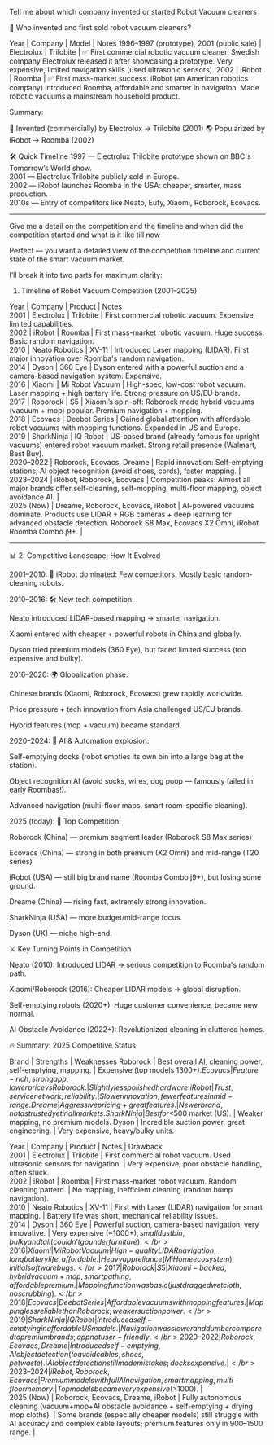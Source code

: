 Tell me about which company invented or started Robot Vacuum cleaners

🧹 Who invented and first sold robot vacuum cleaners?

Year | Company | Model | Notes
1996–1997 (prototype), 2001 (public sale) | Electrolux | Trilobite | ✅ First commercial robotic vacuum cleaner. Swedish company Electrolux released it after showcasing a prototype. Very expensive, limited navigation skills (used ultrasonic sensors).
2002 | iRobot | Roomba | ✅ First mass-market success. iRobot (an American robotics company) introduced Roomba, affordable and smarter in navigation. Made robotic vacuums a mainstream household product.

Summary:

🥇 Invented (commercially) by Electrolux → Trilobite (2001)
🌎 Popularized by iRobot → Roomba (2002)

🛠 Quick Timeline
1997 — Electrolux Trilobite prototype shown on BBC's Tomorrow’s World show. </br>
2001 — Electrolux Trilobite publicly sold in Europe.</br>
2002 — iRobot launches Roomba in the USA: cheaper, smarter, mass production.</br>
2010s — Entry of competitors like Neato, Eufy, Xiaomi, Roborock, Ecovacs.</br>

---

Give me a detail on the competition and the timeline and when did the competition started and what  is it like till now

Perfect — you want a detailed view of the competition timeline and current state of the smart vacuum market.

I’ll break it into two parts for maximum clarity:

1. Timeline of Robot Vacuum Competition (2001–2025)

Year | Company | Product | Notes</br>
2001 | Electrolux | Trilobite | First commercial robotic vacuum. Expensive, limited capabilities.</br>
2002 | iRobot | Roomba | First mass-market robotic vacuum. Huge success. Basic random navigation.</br>
2010 | Neato Robotics | XV-11 | Introduced Laser mapping (LIDAR). First major innovation over Roomba's random navigation.</br>
2014 | Dyson | 360 Eye | Dyson entered with a powerful suction and a camera-based navigation system. Expensive.</br>
2016 | Xiaomi | Mi Robot Vacuum | High-spec, low-cost robot vacuum. Laser mapping + high battery life. Strong pressure on US/EU brands.</br>
2017 | Roborock | S5 | Xiaomi’s spin-off: Roborock made hybrid vacuums (vacuum + mop) popular. Premium navigation + mopping.</br>
2018 | Ecovacs | Deebot Series | Gained global attention with affordable robot vacuums with mopping functions. Expanded in US and Europe.</br>
2019 | SharkNinja | IQ Robot | US-based brand (already famous for upright vacuums) entered robot vacuum market. Strong retail presence (Walmart, Best Buy).</br>
2020–2022 | Roborock, Ecovacs, Dreame | Rapid innovation: Self-emptying stations, AI object recognition (avoid shoes, cords), faster mapping. | </br>
2023–2024 | iRobot, Roborock, Ecovacs | Competition peaks: Almost all major brands offer self-cleaning, self-mopping, multi-floor mapping, object avoidance AI. | </br>
2025 (Now) | Dreame, Roborock, Ecovacs, iRobot | AI-powered vacuums dominate. Products use LIDAR + RGB cameras + deep learning for advanced obstacle detection. Roborock S8 Max, Ecovacs X2 Omni, iRobot Roomba Combo j9+. | 

---

📊 2. Competitive Landscape: How It Evolved

2001–2010:
🧹 iRobot dominated: Few competitors. Mostly basic random-cleaning robots.

2010–2016:
🛠 New tech competition:

Neato introduced LIDAR-based mapping → smarter navigation.

Xiaomi entered with cheaper + powerful robots in China and globally.

Dyson tried premium models (360 Eye), but faced limited success (too expensive and bulky).

2016–2020:
🌍 Globalization phase:

Chinese brands (Xiaomi, Roborock, Ecovacs) grew rapidly worldwide.

Price pressure + tech innovation from Asia challenged US/EU brands.

Hybrid features (mop + vacuum) became standard.

2020–2024:
🧠 AI & Automation explosion:

Self-emptying docks (robot empties its own bin into a large bag at the station).

Object recognition AI (avoid socks, wires, dog poop — famously failed in early Roombas!).

Advanced navigation (multi-floor maps, smart room-specific cleaning).

2025 (today):
🤖 Top Competition:

Roborock (China) — premium segment leader (Roborock S8 Max series)

Ecovacs (China) — strong in both premium (X2 Omni) and mid-range (T20 series)

iRobot (USA) — still big brand name (Roomba Combo j9+), but losing some ground.

Dreame (China) — rising fast, extremely strong innovation.

SharkNinja (USA) — more budget/mid-range focus.

Dyson (UK) — niche high-end.

⚔️ Key Turning Points in Competition

Neato (2010): Introduced LIDAR → serious competition to Roomba's random path.

Xiaomi/Roborock (2016): Cheaper LIDAR models → global disruption.

Self-emptying robots (2020+): Huge customer convenience, became new normal.

AI Obstacle Avoidance (2022+): Revolutionized cleaning in cluttered homes.

🔥 Summary: 2025 Competitive Status

Brand | Strengths | Weaknesses
Roborock | Best overall AI, cleaning power, self-emptying, mapping. | Expensive (top models $1300+).
Ecovacs | Feature-rich, strong app, lower price vs Roborock. | Slightly less polished hardware.
iRobot | Trust, service network, reliability. | Slower innovation, fewer features in mid-range.
Dreame | Aggressive pricing + great features. | Newer brand, not as trusted yet in all markets.
SharkNinja | Best for <$500 market (US). | Weaker mapping, no premium models.
Dyson | Incredible suction power, great engineering. | Very expensive, heavy/bulky units.


Year | Company | Product | Notes | Drawback</br>
2001 | Electrolux | Trilobite | First commercial robot vacuum. Used ultrasonic sensors for navigation. | Very expensive, poor obstacle handling, often stuck.</br>
2002 | iRobot | Roomba | First mass-market robot vacuum. Random cleaning pattern. | No mapping, inefficient cleaning (random bump navigation).</br>
2010 | Neato Robotics | XV-11 | First with Laser (LIDAR) navigation for smart mapping. | Battery life was short, mechanical reliability issues.</br>
2014 | Dyson | 360 Eye | Powerful suction, camera-based navigation, very innovative. | Very expensive (~$1000+), small dustbin, bulky and tall (couldn’t go under furniture).</br>
2016 | Xiaomi | Mi Robot Vacuum | High-quality LIDAR navigation, long battery life, affordable. | Heavy app reliance (Mi Home ecosystem), initial software bugs.</br>
2017 | Roborock | S5 | Xiaomi-backed, hybrid vacuum+mop, smart pathing, affordable premium. | Mopping function was basic (just dragged wet cloth, no scrubbing).</br>
2018 | Ecovacs | Deebot Series | Affordable vacuums with mopping features. | Mapping less reliable than Roborock; weaker suction power.</br>
2019 | SharkNinja | IQ Robot | Introduced self-emptying in affordable US models. | Navigation was slower and dumber compared to premium brands; app not user-friendly.</br>
2020–2022 | Roborock, Ecovacs, Dreame | Introduced self-emptying, AI object detection (to avoid cables, shoes, pet waste). | AI object detection still made mistakes; docks expensive. | </br>
2023–2024 | iRobot, Roborock, Ecovacs | Premium models with full AI navigation, smart mapping, multi-floor memory. | Top models became very expensive (>$1000). | </br>
2025 (Now) | Roborock, Ecovacs, Dreame, iRobot | Fully autonomous cleaning (vacuum+mop+AI obstacle avoidance + self-emptying + drying mop cloths). | Some brands (especially cheaper models) still struggle with AI accuracy and complex cable layouts; premium features only in $900–$1500 range. | 
